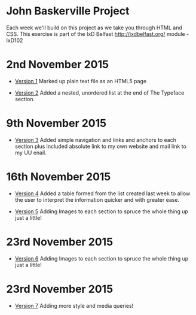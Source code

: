 John Baskerville Project
========================

Each week we'll build on this project as we take you through HTML and CSS.  This exercise is part of the IxD Belfast <hef>http://ixdbelfast.org/</hef> module - IxD102

2nd November 2015
=================

+ [Version 1](https://barryrooney.github.io/john-baskerville/version-1.html) Marked up plain text file as an HTML5 page

+ [Version 2](https://barryrooney.github.io/john-baskerville/version-2.html) Added a nested, unordered list at the end of The Typeface section.

9th November 2015
=================

+ [Version 3](https://barryrooney.github.io/john-baskerville/version-3.html) Added simple navigation and links and anchors to each section plus included absolute link to my own website and mail link to my UU enail.

16th November 2015
=================

+ [Version 4](https://barryrooney.github.io/john-baskerville/version-4.html) Added a table formed from the list created last week to allow the user to interpret the information quicker and with greater ease.

+ [Version 5](https://barryrooney.github.io/john-baskerville/version-5.html) Adding Images to each section to spruce the whole thing up just a little!


23rd November 2015
=================

+ [Version 6](https://barryrooney.github.io/john-baskerville/version-6.html) Adding Images to each section to spruce the whole thing up just a little!

23rd November 2015
=================

+ [Version 7](https://barryrooney.github.io/john-baskerville/version-6.html) Adding more style and media queries!